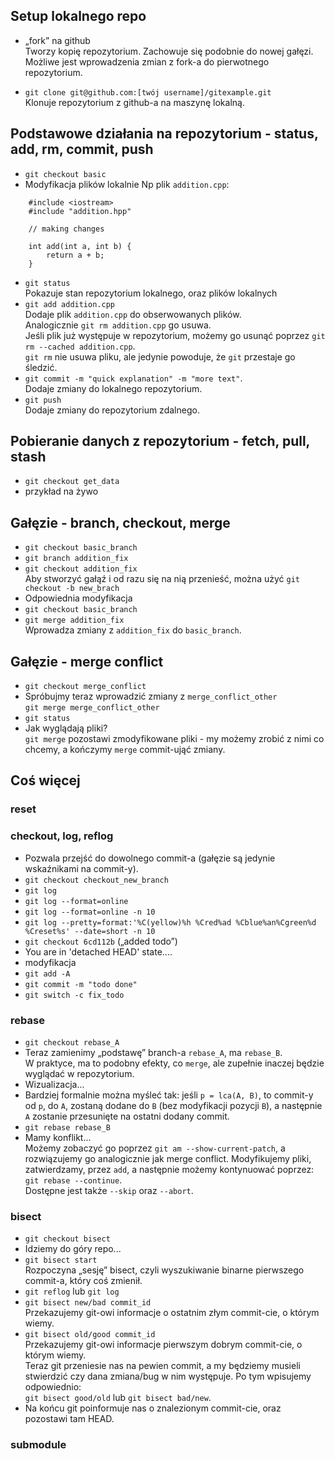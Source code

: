 ## Setup lokalnego repo
* „fork” na github  
    Tworzy kopię repozytorium. Zachowuje się podobnie do nowej gałęzi.
    Możliwe jest wprowadzenia zmian z fork-a
    do pierwotnego repozytorium.

* `git clone git@github.com:[twój username]/gitexample.git`  
    Klonuje repozytorium z github-a na maszynę lokalną.

## Podstawowe działania na repozytorium - status, add, rm, commit, push
* `git checkout basic`
* Modyfikacja plików lokalnie
Np plik `addition.cpp`:
```
    #include <iostream>
    #include "addition.hpp"

    // making changes

    int add(int a, int b) {
        return a + b;
    }
```
* `git status`  
Pokazuje stan repozytorium lokalnego, oraz plików lokalnych
* `git add addition.cpp`  
Dodaje plik `addition.cpp` do obserwowanych plików.  
Analogicznie `git rm addition.cpp` go usuwa.  
Jeśli plik już występuje w repozytorium, możemy go usunąć poprzez `git rm --cached addition.cpp`.  
`git rm` nie usuwa pliku, ale jedynie powoduje, że `git` przestaje go śledzić.
* `git commit -m "quick explanation" -m "more text"`.  
Dodaje zmiany do lokalnego repozytorium.
* `git push`  
Dodaje zmiany do repozytorium zdalnego.

## Pobieranie danych z repozytorium - fetch, pull, stash
* `git checkout get_data`
* przykład na żywo

## Gałęzie - branch, checkout, merge
* `git checkout basic_branch`
* `git branch addition_fix`
* `git checkout addition_fix`  
Aby stworzyć gałąź i od razu się na nią przenieść, można użyć
`git checkout -b new_brach`  
* Odpowiednia modyfikacja
* `git checkout basic_branch`
* `git merge addition_fix`  
Wprowadza zmiany z `addition_fix` do `basic_branch`.

## Gałęzie - merge conflict
* `git checkout merge_conflict`
* Spróbujmy teraz wprowadzić zmiany z `merge_conflict_other`  
`git merge merge_conflict_other`
* `git status`
* Jak wyglądają pliki?  
`git merge` pozostawi zmodyfikowane pliki - my możemy zrobić z nimi co chcemy, a 
kończymy `merge` commit-ująć zmiany.



## Coś więcej

### reset

### checkout, log, reflog
* Pozwala przejść do dowolnego commit-a (gałęzie są jedynie wskaźnikami na commit-y).
* `git checkout checkout_new_branch`
* `git log`
* `git log --format=online`
* `git log --format=online -n 10`
* `git log --pretty=format:'%C(yellow)%h %Cred%ad %Cblue%an%Cgreen%d %Creset%s' --date=short -n 10`
* `git checkout 6cd112b` („added todo”)
* You are in 'detached HEAD' state....
* modyfikacja 
* `git add -A`
* `git commit -m "todo done"`
* `git switch -c fix_todo`

### rebase
* `git checkout rebase_A`
* Teraz zamienimy „podstawę” branch-a `rebase_A`, ma `rebase_B`.  
W praktyce, ma to podobny efekty, co `merge`, ale zupełnie inaczej będzie wyglądać w repozytorium.  
* Wizualizacja...  
* Bardziej formalnie można myśleć tak: jeśli `p = lca(A, B)`, to commit-y od `p`, do `A`, zostaną
dodane do `B` (bez modyfikacji pozycji `B`), a następnie `A` zostanie przesunięte na ostatni dodany commit. 
* `git rebase rebase_B`
* Mamy konflikt...  
Możemy zobaczyć go poprzez `git am --show-current-patch`, a rozwiązujemy go analogicznie jak merge conflict. Modyfikujemy pliki, zatwierdzamy, przez `add`, a następnie możemy kontynuować poprzez:
`git rebase --continue`.  
Dostępne jest także `--skip` oraz `--abort`.

### bisect
* `git checkout bisect`
* Idziemy do góry repo...
* `git bisect start`  
Rozpoczyna „sesję” bisect, czyli wyszukiwanie binarne pierwszego commit-a, który coś zmienił.
* `git reflog` lub `git log`
* `git bisect new/bad commit_id`  
Przekazujemy git-owi informacje o ostatnim złym commit-cie, o którym wiemy.
* `git bisect old/good commit_id`  
Przekazujemy git-owi informacje pierwszym dobrym commit-cie, o którym wiemy.  
Teraz git przeniesie nas na pewien commit, a my będziemy musieli stwierdzić czy dana zmiana/bug
w nim występuje. Po tym wpisujemy odpowiednio:  
`git bisect good/old` lub `git bisect bad/new`.
* Na końcu git poinformuje nas o znalezionym commit-cie, oraz pozostawi tam HEAD.

### submodule